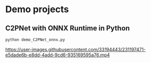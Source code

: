 # Demo projects

## C2PNet with ONNX Runtime in Python

```bash
python demo_C2PNet_onnx.py
```

https://user-images.githubusercontent.com/33194443/231197471-e5dade6b-e8dd-4add-9cd6-935169595a76.mp4


